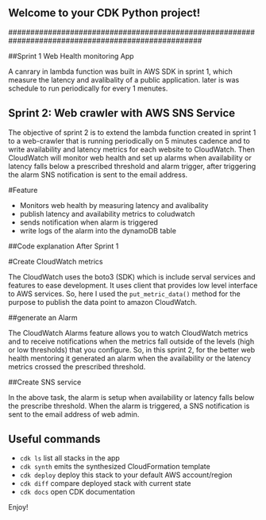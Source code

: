 
## Welcome to your CDK Python project!
####################################################################################################

##Sprint 1 Web Health monitoring App

A canrary in lambda function was built in AWS SDK in sprint 1, which measure the latency and avalibality of
a public application. later is was schedule to run periodically for every 1 menutes.


## Sprint 2: Web crawler with AWS SNS Service

The objective of sprint 2 is to extend the lambda function created in sprint 1 to a web-crawler that is 
running periodically on 5 minutes cadence and to write availability and latency metrics for each website
to CloudWatch. Then CloudWatch will monitor web health and set up alarms when availability or latency
falls below a prescribed threshold and alarm trigger, after triggering the alarm SNS notification is sent to
the email address.


#Feature 

* Monitors web health by measuring latency and avalibality
* publish latency and availability metrics to coludwatch
* sends notification when alarm is triggered
* write logs of the alarm into the dynamoDB table

##Code explanation After Sprint 1

#Create CloudWatch metrics

The CloudWatch uses the boto3 (SDK) which is include serval services and features to ease development.
It uses client that provides low level interface to AWS services. So, here I used the `put_metric_data()`
method for the purpose to publish the data point to amazon CloudWatch.

##generate an Alarm

The CloudWatch Alarms feature allows you to watch CloudWatch metrics and to receive notifications when
the metrics fall outside of the levels (high or low thresholds) that you configure. So, in this sprint 2,
for the better web health mentoring it generated an alarm when the availability or the latency metrics 
crossed the prescribed threshold.

##Create SNS service

In the above task, the alarm is setup when availability or latency falls below the prescribe threshold. 
When the alarm is triggered, a SNS notification is sent to the email address of web admin.




## Useful commands

 * `cdk ls`          list all stacks in the app
 * `cdk synth`       emits the synthesized CloudFormation template
 * `cdk deploy`      deploy this stack to your default AWS account/region
 * `cdk diff`        compare deployed stack with current state
 * `cdk docs`        open CDK documentation

Enjoy!
